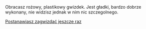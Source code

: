 Obracasz rożowy, plastikowy gwizdek. Jest gładki, bardzo dobrze wykonany, nie widzisz jednak w nim nic szczegolnego.

[Postanawiasz zagwizdać jeszcze raz](zagwizdaj/zagwizdaj.md)

